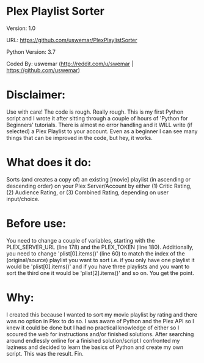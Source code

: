 # Plex Playlist Sorter
Version: 1.0

URL: https://github.com/uswemar/PlexPlaylistSorter

Python Version: 3.7

Coded By: uswemar (http://reddit.com/u/swemar | https://github.com/uswemar)


# Disclaimer:
Use with care! The code is rough. Really rough. This is my first Python script and I wrote
it after sitting through a couple of hours of 'Python for Beginners' tutorials. There
is almost no error handling and it WILL write (if selected) a Plex Playlist to your account.
Even as a beginner I can see many things that can be improved in the code, but hey, it works.

# What does it do: 
Sorts (and creates a copy of) an existing [movie] playlist (in ascending or descending order) on your Plex Server/Account
by either (1) Critic Rating, (2) Audience Rating, or (3) Combined Rating, depending on user input/choice.

# Before use: 
You need to change a couple of variables, starting with the PLEX_SERVER_URL (line 178)
and the PLEX_TOKEN (line 180). Additionally, you need to change 'plist[0].items()' (line 60)
to match the index of the (original/source) playlist you want to sort i.e. if you only have
one playlist it would be 'plist[0].items()' and if you have three playlists and you want to
sort the third one it would be 'plist[2].items()' and so on. You get the point.

# Why:
I created this because I wanted to sort my movie playlist by rating and there was no option in Plex
to do so. I was aware of Python and the Plex API so I knew it could be done but I had no 
practical knowledge of either so I scoured the web for instructions and/or finished solutions.
After searching around endlessly online for a finished solution/script I confronted my laziness
and decided to learn the basics of Python and create my own script. This was the result. Fin.
